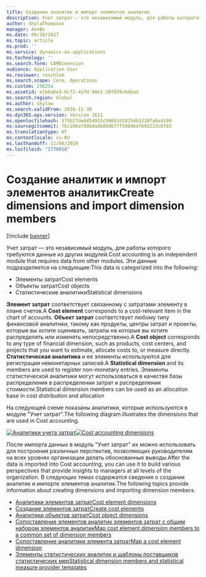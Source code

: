 ```yaml
---
title: Создание аналитик и импорт элементов аналитик
description: Учет затрат — это независимый модуль, для работы которого требуются данные справочников из других модулей.
author: ShylaThompson
manager: AnnBe
ms.date: 09/20/2017
ms.topic: article
ms.prod: ''
ms.service: dynamics-ax-applications
ms.technology: ''
ms.search.form: CAMDimension
audience: Application User
ms.reviewer: roschlom
ms.search.scope: Core, Operations
ms.custom: 256254
ms.assetid: e1b0a6e3-0c72-4a7d-90e1-20f870c6dbad
ms.search.region: Global
ms.author: shylaw
ms.search.validFrom: 2016-11-30
ms.dyn365.ops.version: Version 1611
ms.openlocfilehash: 575b27de845d931c990b1d19254b5218fa6e4199
ms.sourcegitcommit: fbc106af09bdadb860677f590464fb93223cbf65
ms.translationtype: HT
ms.contentlocale: ru-RU
ms.lasthandoff: 11/06/2019
ms.locfileid: "2770858"
---
```

# <a name="create-dimensions-and-import-dimension-members"></a><span data-ttu-id="4a2eb-103">Создание аналитик и импорт элементов аналитик</span><span class="sxs-lookup"><span data-stu-id="4a2eb-103">Create dimensions and import dimension members</span></span>

[!include [banner](../includes/banner.md)]

<span data-ttu-id="4a2eb-104">Учет затрат — это независимый модуль, для работы которого требуются данные из других модулей.</span><span class="sxs-lookup"><span data-stu-id="4a2eb-104">Cost accounting is an independent module that requires data from other modules.</span></span> <span data-ttu-id="4a2eb-105">Эти данные подразделяется на следующие:</span><span class="sxs-lookup"><span data-stu-id="4a2eb-105">This data is categorized into the following:</span></span>

-  <span data-ttu-id="4a2eb-106">Элементы затрат</span><span class="sxs-lookup"><span data-stu-id="4a2eb-106">Cost elements</span></span>
-  <span data-ttu-id="4a2eb-107">Объекты затрат</span><span class="sxs-lookup"><span data-stu-id="4a2eb-107">Cost objects</span></span>
-  <span data-ttu-id="4a2eb-108">Статистические аналитики</span><span class="sxs-lookup"><span data-stu-id="4a2eb-108">Statistical dimensions</span></span>

<span data-ttu-id="4a2eb-109">**Элемент затрат** соответствует связанному с затратами элементу в плане счетов.</span><span class="sxs-lookup"><span data-stu-id="4a2eb-109">A **Cost element** corresponds to a cost-relevant item in the chart of accounts.</span></span> <span data-ttu-id="4a2eb-110">**Объект затрат** соответствует любому типу финансовой аналитики, такому как продукты, центры затрат и проекты, которые вы хотите оценивать, затраты на которые вы хотите распределять или изменять непосредственно.</span><span class="sxs-lookup"><span data-stu-id="4a2eb-110">A **Cost object** corresponds to any type of financial dimension, such as products, cost centers, and projects that you want to estimate, allocate costs to, or measure directly.</span></span> <span data-ttu-id="4a2eb-111">**Статистическая аналитика** и ее элементы используются для регистрации немонетарных записей.</span><span class="sxs-lookup"><span data-stu-id="4a2eb-111">A **Statistical dimension** and its members are used to register non-monetary entries.</span></span> <span data-ttu-id="4a2eb-112">Элементы статистической аналитики могут использоваться в качестве базы распределения в распределении затрат и распределении стоимости.</span><span class="sxs-lookup"><span data-stu-id="4a2eb-112">Statistical dimension members can be used as an allocation base in cost distribution and allocation</span></span> 

<span data-ttu-id="4a2eb-113">На следующей схеме показаны аналитики, которые используются в модуле "Учет затрат".</span><span class="sxs-lookup"><span data-stu-id="4a2eb-113">The following diagram illustrates the dimensions that are used in Cost accounting.</span></span>

<span data-ttu-id="4a2eb-114">[![Аналитики учета затрат](./media/cost-eos-dimensions.png)](./media/cost-eos-dimensions.png)</span><span class="sxs-lookup"><span data-stu-id="4a2eb-114">[![Cost accounting dimensions](./media/cost-eos-dimensions.png)](./media/cost-eos-dimensions.png)</span></span>

<span data-ttu-id="4a2eb-115">После импорта данных в модуль "Учет затрат" их можно использовать для построения различных перспектив, позволяющих руководителям на всех уровнях организации делать обоснованные выводы.</span><span class="sxs-lookup"><span data-stu-id="4a2eb-115">After the data is imported into Cost accounting, you can use it to build various perspectives that provide insights to managers at all levels of the organization.</span></span> <span data-ttu-id="4a2eb-116">В следующих темах содержатся сведения о создании аналитик и импорте элементов аналитик.</span><span class="sxs-lookup"><span data-stu-id="4a2eb-116">The following topics provide information about creating dimensions and importing dimension members.</span></span> 

-  [<span data-ttu-id="4a2eb-117">Аналитики элементов затрат</span><span class="sxs-lookup"><span data-stu-id="4a2eb-117">Cost element dimensions</span></span>](cost-elements.md)
-  [<span data-ttu-id="4a2eb-118">Создание элементов затрат</span><span class="sxs-lookup"><span data-stu-id="4a2eb-118">Create cost elements</span></span>](./tasks/create-cost-elements.md)
-  [<span data-ttu-id="4a2eb-119">Аналитики объектов затрат</span><span class="sxs-lookup"><span data-stu-id="4a2eb-119">Cost object dimensions</span></span>](cost-objects.md)
-  [<span data-ttu-id="4a2eb-120">Сопоставление элементов аналитик элементов затрат с общим набором элементов аналитик</span><span class="sxs-lookup"><span data-stu-id="4a2eb-120">Map cost element dimension members to a common set of dimension members</span></span>](map-cost-elements-dimension-members.md)
-  [<span data-ttu-id="4a2eb-121">Сопоставление аналитики элемента затрат</span><span class="sxs-lookup"><span data-stu-id="4a2eb-121">Map a cost element dimension</span></span>](./tasks/map-cost-element-dimension.md)
-  [<span data-ttu-id="4a2eb-122">Элементы статистических аналитик и шаблоны поставщиков статистических мер</span><span class="sxs-lookup"><span data-stu-id="4a2eb-122">Statistical dimension members and statistical measure provider templates</span></span>](statistical-measure-provider-template.md)






